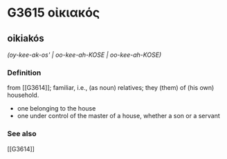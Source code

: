 # G3615 οἰκιακός

## oikiakós

_(oy-kee-ak-os' | oo-kee-ah-KOSE | oo-kee-ah-KOSE)_

### Definition

from [[G3614]]; familiar, i.e., (as noun) relatives; they (them) of (his own) household.

- one belonging to the house
- one under control of the master of a house, whether a son or a servant

### See also

[[G3614]]

